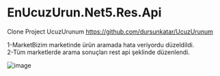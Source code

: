 # EnUcuzUrun.Net5.Res.Api

Clone Project UcuzUrunum
https://github.com/dursunkatar/UcuzUrunum


1-MarketBizim marketinde ürün aramada hata veriyordu düzeldildi. </br>
2-Tüm marketlerde arama sonuçları rest api şeklinde düzenlendi.


![image](https://user-images.githubusercontent.com/16664425/235700241-d0ec8cc3-c1b2-4efd-bdb2-98f352d34ed6.png)
